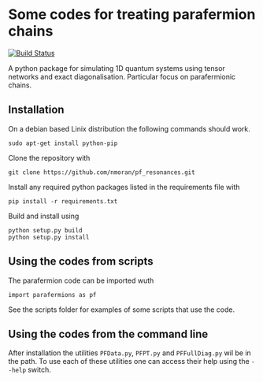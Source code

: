 # Some codes for treating parafermion chains

[![Build Status](https://travis-ci.org/nmoran/pf_resonances.svg?branch=master)](https://travis-ci.org/nmoran/pf_resonances)

A python package for simulating 1D quantum systems using tensor networks and exact diagonalisation. 
Particular focus on parafermionic chains.

## Installation

On a debian based Linix distribution the following commands should work. 

```sudo apt-get install python-pip```

Clone the repository with 

```git clone https://github.com/nmoran/pf_resonances.git```

Install any required python packages listed in the requirements file with

```pip install -r requirements.txt```

Build and install using

```
python setup.py build
python setup.py install 
```

## Using the codes from scripts

The parafermion code can be imported wuth

```import parafermions as pf```

See the scripts folder for examples of some scripts that use the code.

## Using the codes from the command line

After installation the utilities `PFData.py`, `PFPT.py` and `PFFullDiag.py` wil be in the path. 
To use each of these utilities one can access their help using the `--help` switch. 

